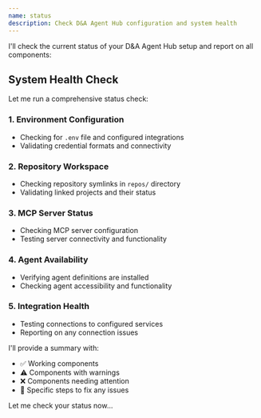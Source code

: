 ```yaml
---
name: status
description: Check D&A Agent Hub configuration and system health
---
```


I'll check the current status of your D&A Agent Hub setup and report on all components:

## System Health Check

Let me run a comprehensive status check:

### 1. Environment Configuration
- Checking for `.env` file and configured integrations
- Validating credential formats and connectivity

### 2. Repository Workspace
- Checking repository symlinks in `repos/` directory
- Validating linked projects and their status

### 3. MCP Server Status
- Checking MCP server configuration
- Testing server connectivity and functionality

### 4. Agent Availability
- Verifying agent definitions are installed
- Checking agent accessibility and functionality

### 5. Integration Health
- Testing connections to configured services
- Reporting on any connection issues

I'll provide a summary with:
- ✅ Working components
- ⚠️ Components with warnings
- ❌ Components needing attention
- 🔧 Specific steps to fix any issues

Let me check your status now...